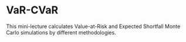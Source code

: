 # VaR-CVaR
This mini-lecture calculates Value-at-Risk and Expected Shortfall Monte Carlo simulations by different methodologies.
